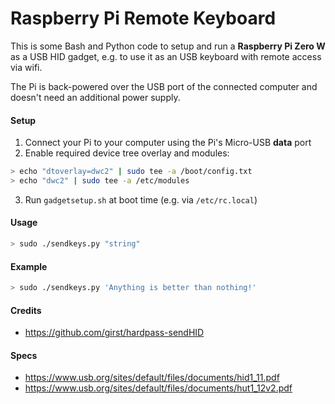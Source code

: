 Raspberry Pi Remote Keyboard
============================

This is some Bash and Python code to setup and run a **Raspberry Pi Zero W** as a USB HID gadget, e.g. to use it as an USB keyboard
with remote access via wifi.

The Pi is back-powered over the USB port of the connected computer and doesn't need an additional power supply.

#### Setup
1. Connect your Pi to your computer using the Pi's Micro-USB **data** port
2. Enable required device tree overlay and modules:
```sh
> echo "dtoverlay=dwc2" | sudo tee -a /boot/config.txt
> echo "dwc2" | sudo tee -a /etc/modules
```
3. Run `gadgetsetup.sh` at boot time (e.g. via `/etc/rc.local`)

#### Usage
```sh
> sudo ./sendkeys.py "string"
```

#### Example
```sh
> sudo ./sendkeys.py 'Anything is better than nothing!'
```

#### Credits
* https://github.com/girst/hardpass-sendHID

#### Specs
* https://www.usb.org/sites/default/files/documents/hid1_11.pdf
* https://www.usb.org/sites/default/files/documents/hut1_12v2.pdf
